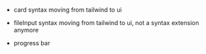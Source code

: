 * card syntax moving from tailwind to ui


* fileInput syntax moving from tailwind to ui,
  not a syntax extension anymore 

* progress bar
